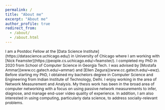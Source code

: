 ```yaml
---
permalink: /
title: "About me"
excerpt: "About me"
author_profile: true
redirect_from: 
  - /about/
  - /about.html
---
```

<span style="font-size: 0.875em">
I am a Postdoc Fellow at the [Data Science Institute](https://datascience.uchicago.edu/) in University of Chicago where I am working with [Nick Feamster](https://people.cs.uchicago.edu/~feamster/). I completed my PhD in 2020 from School of Computer Science in Georgia Tech. I was advised by [Mostafa Ammar](www.cc.gatech.edu/~ammar) and [Ellen Zegura](www.cc.gatech.edu/~ewz). Before starting my PhD, I obtained my bachelors degree in Computer Science and Engineering from Indian Institute of Technology, Delhi. </span>


<span style="font-size: 0.875em">
I enjoy working in the area of Network Measurement and Analysis. My thesis work has been in the broad area of computer networking with a focus on using passive network measurements to infer, diagnose, and manage end-user video quality of experience. In addition, I am also interested in using computing, particularly data science, to address socially-relevant problems. </span>
